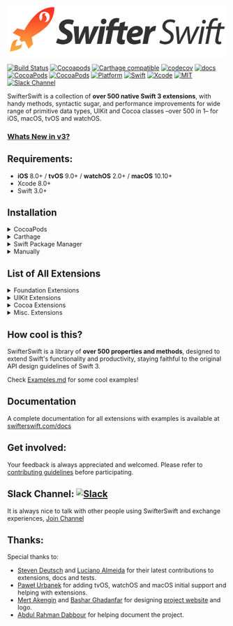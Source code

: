 <p align="left">
  <img src="https://raw.githubusercontent.com/SwifterSwift/SwifterSwift/master/Assets/logo.png" title="swifterSwift">
</p>

[![Build Status](https://api.travis-ci.org/SwifterSwift/SwifterSwift.svg?branch=master)](https://travis-ci.org/SwifterSwift/SwifterSwift)
[![Cocoapods](https://img.shields.io/cocoapods/v/SwifterSwift.svg)](https://cocoapods.org/pods/SwifterSwift)
[![Carthage compatible](https://img.shields.io/badge/Carthage-Compatible-brightgreen.svg?style=flat)](https://github.com/Carthage/Carthage)
[![codecov](https://codecov.io/gh/SwifterSwift/SwifterSwift/branch/master/graph/badge.svg)](https://codecov.io/gh/SwifterSwift/SwifterSwift)
[![docs](http://swifterswift.com/docs/badge.svg)](http://swifterswift.com/docs)
[![CocoaPods](https://img.shields.io/cocoapods/dt/SwifterSwift.svg)](https://cocoapods.org/pods/SwifterSwift)
[![CocoaPods](https://img.shields.io/cocoapods/dm/SwifterSwift.svg)](https://cocoapods.org/pods/SwifterSwift)
[![Platform](https://img.shields.io/cocoapods/p/SwifterSwift.svg?style=flat)](https://github.com/SwifterSwift/swifterSwift)
[![Swift](https://img.shields.io/badge/Swift-3.2-orange.svg)](https://swift.org)
[![Xcode](https://img.shields.io/badge/Xcode-8.3-blue.svg)](https://developer.apple.com/xcode)
[![MIT](https://img.shields.io/badge/License-MIT-red.svg)](https://opensource.org/licenses/MIT)
[![Slack Channel](http://slack.swifterswift.com/badge.svg)](http://slack.swifterswift.com/)


SwifterSwift is a collection of **over 500 native Swift 3 extensions**, with handy methods, syntactic sugar, and performance improvements for wide range of primitive data types, UIKit and Cocoa classes –over 500 in 1– for iOS, macOS, tvOS and watchOS.


### [Whats New in v3?](https://github.com/SwifterSwift/SwifterSwift/blob/master/CHANGELOG.md#v300)



## Requirements:
- **iOS** 8.0+ / **tvOS** 9.0+ / **watchOS** 2.0+ / **macOS** 10.10+
- Xcode 8.0+
- Swift 3.0+



## Installation

<details>
<summary>CocoaPods</summary>
</br>

<p><a href="http://cocoapods.org">CocoaPods</a> is a dependency manager for Cocoa projects. You can install it with the following command:</p>

<pre><code class="bash language-bash">$ gem install cocoapods
</code></pre>

<p>To integrate SwifterSwift into your Xcode project using CocoaPods, specify it in your <code>Podfile</code>:</p>

<h3 id="1integrateallextensions">1. Integrate All extensions:</h3>

<pre><code class="ruby language-ruby">source 'https://github.com/CocoaPods/Specs.git'
platform :ios, '8.0'
use_frameworks!

target '&lt;Your Target Name&gt;' do
    pod 'SwifterSwift'
end
</code></pre>

<h3 id="2integratefoundationextensionsonly">2. Integrate Foundation extensions only:</h3>

<pre><code class="ruby language-ruby">source 'https://github.com/CocoaPods/Specs.git'
platform :ios, '8.0'
use_frameworks!

target '&lt;Your Target Name&gt;' do
    pod 'SwifterSwift/Foundation'
end
</code></pre>

<h3 id="3integrateuikitextensionsonly">3. Integrate UIKit extensions only:</h3>

<pre><code class="ruby language-ruby">source 'https://github.com/CocoaPods/Specs.git'
platform :ios, '8.0'
use_frameworks!

target '&lt;Your Target Name&gt;' do
    pod 'SwifterSwift/UIKit'
end
</code></pre>

<h3 id="4integratecocoaextensionsonly">4. Integrate Cocoa extensions only:</h3>

<pre><code class="ruby language-ruby">source 'https://github.com/CocoaPods/Specs.git'
platform :ios, '8.0'
use_frameworks!

target '&lt;Your Target Name&gt;' do
    pod 'SwifterSwift/Cocoa'
end
</code></pre>

<p>Then, run the following command:</p>

<pre><code class="bash language-bash">$ pod install
</code></pre>

</details>


<details>
<summary>Carthage</summary>
</br>

<p><a href="https://github.com/Carthage/Carthage">Carthage</a> is a decentralized dependency manager that builds your dependencies and provides you with binary frameworks.</p>

<p>You can install Carthage with <a href="http://brew.sh/">Homebrew</a> using the following command:</p>

<pre><code class="bash language-bash">$ brew update
$ brew install carthage
</code></pre>

<p>To integrate SwifterSwift into your Xcode project using Carthage, specify it in your <code>Cartfile</code>:</p>

<pre><code class="ogdl language-ogdl">github "SwifterSwift/SwifterSwift" ~&gt; 3.0
</code></pre>

<p>Run <code>carthage update</code> to build the framework and drag the built <code>SwifterSwift.framework</code> into your Xcode project.</p>

</details>


<details>
<summary>Swift Package Manager</summary>
</br>

<p>You can use <a href="https://swift.org/package-manager">The Swift Package Manager</a> to install <code>SwifterSwift</code> by adding the proper description to your <code>Package.swift</code> file:</p>

<pre><code class="swift language-swift">import PackageDescription

let package = Package(
    name: "YOUR_PROJECT_NAME",
    targets: [],
    dependencies: [
        .Package(url: "https://github.com/SwifterSwift/SwifterSwift.git", majorVersion: 3),
    ]
)
</code></pre>

<p>Note that the <a href="https://swift.org/package-manager">Swift Package Manager</a> is still in early design and development, for more information checkout its <a href="https://github.com/apple/swift-package-manager">GitHub Page</a></p>

</details>


<details>
<summary>Manually</summary>
</br>

<p>Add the <a href="https://github.com/SwifterSwift/SwifterSwift/tree/master/Sources/Extensions">extensions</a> folder to your Xcode project to use all extensions, or a specific extension.</p>

</details>



## List of All Extensions

<details>
<summary>Foundation Extensions</summary>
</br>

<ul>
<li><a href="https://github.com/SwifterSwift/SwifterSwift/tree/master/Sources/Extensions/Foundation/ArrayExtensions.swift"><code>Array extensions</code></a></li>

<li><a href="https://github.com/SwifterSwift/SwifterSwift/tree/master/Sources/Extensions/Foundation/BoolExtensions.swift"><code>Bool extensions</code></a></li>

<li><a href="https://github.com/SwifterSwift/SwifterSwift/tree/master/Sources/Extensions/Foundation/CharacterExtensions.swift"><code>Character extensions</code></a></li>

<li><a href="https://github.com/SwifterSwift/SwifterSwift/tree/master/Sources/Extensions/Foundation/CollectionExtensions.swift"><code>Collection extensions</code></a></li>

<li><a href="https://github.com/SwifterSwift/SwifterSwift/tree/master/Sources/Extensions/Foundation/DataExtensions.swift"><code>Data extensions</code></a></li>

<li><a href="https://github.com/SwifterSwift/SwifterSwift/tree/master/Sources/Extensions/Foundation/DateExtensions.swift"><code>Date extensions</code></a></li>

<li><a href="https://github.com/SwifterSwift/SwifterSwift/tree/master/Sources/Extensions/Foundation/DictionaryExtensions.swift"><code>Dictionary extensions</code></a></li>

<li><a href="https://github.com/SwifterSwift/SwifterSwift/tree/master/Sources/Extensions/Foundation/DoubleExtensions.swift"><code>Double extensions</code></a></li>

<li><a href="https://github.com/SwifterSwift/SwifterSwift/tree/master/Sources/Extensions/Foundation/FloatExtensions.swift"><code>Float extensions</code></a></li>

<li><a href="https://github.com/SwifterSwift/SwifterSwift/tree/master/Sources/Extensions/Foundation/IntExtensions.swift"><code>Int extensions</code></a></li>

<li><a href="https://github.com/SwifterSwift/SwifterSwift/tree/master/Sources/Extensions/Foundation/LocaleExtensions.swift"><code>Locale extensions</code></a></li>

<li><a href="https://github.com/SwifterSwift/SwifterSwift/tree/master/Sources/Extensions/Foundation/OptionalExtensions.swift"><code>Optional extensions</code></a></li>

<li><a href="https://github.com/SwifterSwift/SwifterSwift/tree/master/Sources/Extensions/Foundation/StringExtensions.swift"><code>String extensions</code></a></li>

<li><a href="https://github.com/SwifterSwift/SwifterSwift/tree/master/Sources/Extensions/Foundation/URLExtensions.swift"><code>URL extensions</code></a></li>
</ul>

</details>


<details>
<summary>UIKit Extensions</summary>
</br>

<ul>
<li><a href="https://github.com/SwifterSwift/SwifterSwift/tree/master/Sources/Extensions/UIKit/UIAlertControllerExtensions.swift"><code>UIAlertController extensions</code></a></li>

<li><a href="https://github.com/SwifterSwift/SwifterSwift/tree/master/Sources/Extensions/UIKit/UIBarButtonItemExtensions.swift"><code>UIBarButtonItem extensions</code></a></li>

<li><a href="https://github.com/SwifterSwift/SwifterSwift/tree/master/Sources/Extensions/UIKit/UIButtonExtensions.swift"><code>UIButton extensions</code></a></li>

<li><a href="https://github.com/SwifterSwift/SwifterSwift/tree/master/Sources/Extensions/UIKit/UICollectionViewExtensions.swift"><code>UICollectionView extensions</code></a></li>

<li><a href="https://github.com/SwifterSwift/SwifterSwift/tree/master/Sources/Extensions/UIKit/UIColorExtensions.swift"><code>UIColor extensions</code></a></li>

<li><a href="https://github.com/SwifterSwift/SwifterSwift/tree/master/Sources/Extensions/UIKit/UIImageExtensions.swift"><code>UIImage extensions</code></a></li>

<li><a href="https://github.com/SwifterSwift/SwifterSwift/tree/master/Sources/Extensions/UIKit/UIImageViewExtensions.swift"><code>UIImageView extensions</code></a></li>

<li><a href="https://github.com/SwifterSwift/SwifterSwift/tree/master/Sources/Extensions/UIKit/UILabelExtensions.swift"><code>UILabel extensions</code></a></li>

<li><a href="https://github.com/SwifterSwift/SwifterSwift/tree/master/Sources/Extensions/UIKit/UINavigationBarExtensions.swift"><code>UINavigationBar extensions</code></a></li>

<li><a href="https://github.com/SwifterSwift/SwifterSwift/tree/master/Sources/Extensions/UIKit/UINavigationControllerExtensions.swift"><code>UINavigationController extensions</code></a></li>

<li><a href="https://github.com/SwifterSwift/SwifterSwift/tree/master/Sources/Extensions/UIKit/UINavigationItemExtensions.swift"><code>UINavigationItem extensions</code></a></li>

<li><a href="https://github.com/SwifterSwift/SwifterSwift/tree/master/Sources/Extensions/UIKit/UISearchBarExtensions.swift"><code>UISearchBar extensions</code></a></li>

<li><a href="https://github.com/SwifterSwift/SwifterSwift/tree/master/Sources/Extensions/UIKit/UISegmentedControlExtensions.swift"><code>UISegmentedControl extensions</code></a></li>

<li><a href="https://github.com/SwifterSwift/SwifterSwift/tree/master/Sources/Extensions/UIKit/UISliderExtensions.swift"><code>UISlider extensions</code></a></li>

<li><a href="https://github.com/SwifterSwift/SwifterSwift/tree/master/Sources/Extensions/UIKit/UIStoryboardExtensions.swift"><code>UIStoryboard extensions</code></a></li>

<li><a href="https://github.com/SwifterSwift/SwifterSwift/tree/master/Sources/Extensions/UIKit/UISwitchExtensions.swift"><code>UISwitch extensions</code></a></li>

<li><a href="https://github.com/SwifterSwift/SwifterSwift/tree/master/Sources/Extensions/UIKit/UITabBarExtensions.swift"><code>UITabBar extensions</code></a></li>

<li><a href="https://github.com/SwifterSwift/SwifterSwift/tree/master/Sources/Extensions/UIKit/UITableViewExtensions.swift"><code>UITableView extensions</code></a></li>

<li><a href="https://github.com/SwifterSwift/SwifterSwift/tree/master/Sources/Extensions/UIKit/UITextFieldExtensions.swift"><code>UITextField extensions</code></a></li>

<li><a href="https://github.com/SwifterSwift/SwifterSwift/tree/master/Sources/Extensions/UIKit/UITextViewExtensions.swift"><code>UITextView extensions</code></a></li>

<li><a href="https://github.com/SwifterSwift/SwifterSwift/tree/master/Sources/Extensions/UIKit/UIViewExtensions.swift"><code>UIView extensions</code></a></li>

<li><a href="https://github.com/SwifterSwift/SwifterSwift/tree/master/Sources/Extensions/UIKit/UIViewControllerExtensions.swift"><code>UIViewController extensions</code></a></li>
</ul>

</details>


<details>
<summary>Cocoa Extensions</summary>
</br>

<ul>
<li><a href="https://github.com/SwifterSwift/SwifterSwift/tree/master/Sources/Extensions/Cocoa/CGColorExtensions.swift"><code>CGColor extensions</code></a></li>

<li><a href="https://github.com/SwifterSwift/SwifterSwift/tree/master/Sources/Extensions/Cocoa/CGFloatExtensions.swift"><code>CGFloat extensions</code></a></li>

<li><a href="https://github.com/SwifterSwift/SwifterSwift/tree/master/Sources/Extensions/Cocoa/CGPointExtensions.swift"><code>CGPoint extensions</code></a></li>

<li><a href="https://github.com/SwifterSwift/SwifterSwift/tree/master/Sources/Extensions/Cocoa/CGSizeExtensions.swift"><code>CGSize extensions</code></a></li>

<li><a href="https://github.com/SwifterSwift/SwifterSwift/tree/master/Sources/Extensions/Cocoa/CLLocationExtensions.swift"><code>CLLocation extensions</code></a></li>

<li><a href="https://github.com/SwifterSwift/SwifterSwift/tree/master/Sources/Extensions/Cocoa/NSAttributedStringExtensions.swift"><code>NSAttributedString extensions</code></a></li>

<li><a href="https://github.com/SwifterSwift/SwifterSwift/tree/master/Sources/Extensions/Cocoa/NSColorExtensions.swift"><code>NSColor extensions</code></a></li>

<li><a href="https://github.com/SwifterSwift/SwifterSwift/tree/master/Sources/Extensions/Cocoa/NSViewExtensions.swift"><code>NSView extensions</code></a></li>
</ul>

</details>


<details>
<summary>Misc. Extensions</summary>
</br>

<ul>
<li><a href="https://github.com/SwifterSwift/SwifterSwift/tree/master/Sources/Extensions/SwifterSwift.swift"><code>SwifterSwift</code></a></li>
</ul>

</details>



## How cool is this?

SwifterSwift is a library of **over 500 properties and methods**, designed to extend Swift's functionality and productivity, staying faithful to the original API design guidelines of Swift 3.

Check [Examples.md](https://github.com/SwifterSwift/SwifterSwift/tree/master/Examples/Examples.md) for some cool examples!


## Documentation

A complete documentation for all extensions with examples is available at [swifterswift.com/docs](http://swifterswift.com/docs)



## Get involved:

Your feedback is always appreciated and welcomed.
Please refer to [contributing guidelines](https://github.com/SwifterSwift/SwifterSwift/tree/master/CONTRIBUTING.md) before participating.



## Slack Channel: [![Slack](http://slack.swifterswift.com/badge.svg)](http://slack.swifterswift.com/)

It is always nice to talk with other people using SwifterSwift and exchange experiences, [Join Channel](http://slack.swifterswift.com/)



## Thanks:

Special thanks to:

- [Steven Deutsch](https://github.com/SD10) and [Luciano Almeida](https://github.com/LucianoPAlmeida) for their latest contributions to extensions, docs and tests.
- [Paweł Urbanek](https://github.com/pawurb) for adding tvOS, watchOS and macOS initial support and helping with extensions.
- [Mert Akengin](https://github.com/PvtMert) and [Bashar Ghadanfar](https://www.behance.net/lionbytes) for designing [project website](http://swiftierswift.com) and logo.
- [Abdul Rahman Dabbour](https://github.com/thedabbour) for helping document the project.
